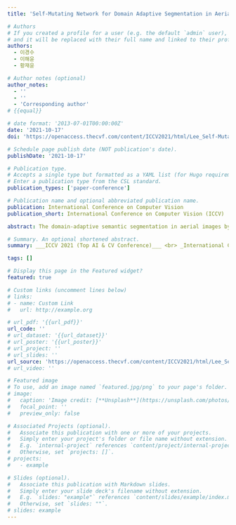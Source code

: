 ```yaml
---
title: 'Self-Mutating Network for Domain Adaptive Segmentation in Aerial Images'

# Authors
# If you created a profile for a user (e.g. the default `admin` user), write the username (folder name) here
# and it will be replaced with their full name and linked to their profile.
authors:
  - 이경수
  - 이해윤
  - 황재윤

# Author notes (optional)
author_notes:
  - ''
  - ''
  - 'Corresponding author'
# {{equal}}

# date format: '2013-07-01T00:00:00Z'
date: '2021-10-17'
doi: 'https://openaccess.thecvf.com/content/ICCV2021/html/Lee_Self-Mutating_Network_for_Domain_Adaptive_Segmentation_in_Aerial_Images_ICCV_2021_paper.html'

# Schedule page publish date (NOT publication's date).
publishDate: '2021-10-17'

# Publication type.
# Accepts a single type but formatted as a YAML list (for Hugo requirements).
# Enter a publication type from the CSL standard.
publication_types: ['paper-conference']

# Publication name and optional abbreviated publication name.
publication: International Conference on Computer Vision
publication_short: International Conference on Computer Vision (ICCV)  [__Top AI & CV Conference__]

abstract: The domain-adaptive semantic segmentation in aerial images by a deep-learning technique remains a challenge owing to the domain gaps caused by a resolution, image sensors, time-zone, the density of buildings, and even building styles of each city. Currently, convolutional neural network (CNN)-based domain adaptation methodologies have been developed to decrease the domain gaps, but, they have shown still poor performance to utilize multiple aerial images in different domains. In this paper, therefore, the CNN-based network denoted as Self-Mutating Network, which changes the values of parameters of convolutional filters itself according to the domain of input image, is proposed. By adopting Parameter Mutation to change the values of parameters and Parameter Fluctuation to randomly convulse the parameters, the network self-changes and fine-tunes the parameters, then achieves better predictions of a domain-adaptive segmentation. Through the ablation study of the Self-Mutating Network, we concluded that the Self-Mutating Network can be utilized in the domain-adaptive semantic segmentation of aerial images in different domains.

# Summary. An optional shortened abstract.
summary: ___ICCV 2021 (Top AI & CV Conference)___ <br> _International Conference on Computer Vision2021_

tags: []

# Display this page in the Featured widget?
featured: true

# Custom links (uncomment lines below)
# links:
# - name: Custom Link
#   url: http://example.org

# url_pdf: '{{url_pdf}}'
url_code: ''
# url_dataset: '{{url_dataset}}'
# url_poster: '{{url_poster}}'
# url_project: ''
# url_slides: ''
url_source: 'https://openaccess.thecvf.com/content/ICCV2021/html/Lee_Self-Mutating_Network_for_Domain_Adaptive_Segmentation_in_Aerial_Images_ICCV_2021_paper.html'
# url_video: ''

# Featured image
# To use, add an image named `featured.jpg/png` to your page's folder.
# image:
#   caption: 'Image credit: [**Unsplash**](https://unsplash.com/photos/pLCdAaMFLTE)'
#   focal_point: ''
#   preview_only: false

# Associated Projects (optional).
#   Associate this publication with one or more of your projects.
#   Simply enter your project's folder or file name without extension.
#   E.g. `internal-project` references `content/project/internal-project/index.md`.
#   Otherwise, set `projects: []`.
# projects:
#   - example

# Slides (optional).
#   Associate this publication with Markdown slides.
#   Simply enter your slide deck's filename without extension.
#   E.g. `slides: "example"` references `content/slides/example/index.md`.
#   Otherwise, set `slides: ""`.
# slides: example
---
```

